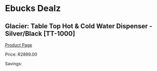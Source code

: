 
# Ebucks Dealz
## Glacier: Table Top Hot & Cold Water Dispenser - Silver/Black [TT-1000]
[Product Page](https://www.ebucks.com/web/shop/productSelected.do?prodId=495313600&catId=704988430)

Price: R2899.00

Savings: 


	